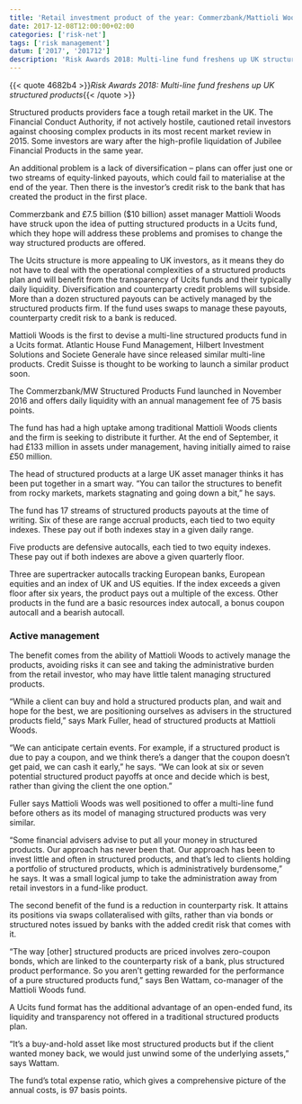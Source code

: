 ```yaml
---
title: 'Retail investment product of the year: Commerzbank/Mattioli Woods'
date: 2017-12-08T12:00:00+02:00
categories: ['risk-net']
tags: ['risk management']
datum: ['2017', '201712']
description: 'Risk Awards 2018: Multi-line fund freshens up UK structured products'
---
```


{{< quote 4682b4 >}}_Risk Awards 2018: Multi-line fund freshens up UK structured products_{{< /quote >}}

Structured products providers face a tough retail market in the UK. The Financial Conduct Authority, if not actively hostile, cautioned retail investors against choosing complex products in its most recent market review in 2015. Some investors are wary after the high-profile liquidation of Jubilee Financial Products in the same year.

An additional problem is a lack of diversification – plans can offer just one or two streams of equity-linked payouts, which could fail to materialise at the end of the year. Then there is the investor’s credit risk to the bank that has created the product in the first place.

Commerzbank and £7.5 billion ($10 billion) asset manager Mattioli Woods have struck upon the idea of putting structured products in a Ucits fund, which they hope will address these problems and promises to change the way structured products are offered.

The Ucits structure is more appealing to UK investors, as it means they do not have to deal with the operational complexities of a structured products plan and will benefit from the transparency of Ucits funds and their typically daily liquidity. Diversification and counterparty credit problems will subside. More than a dozen structured payouts can be actively managed by the structured products firm. If the fund uses swaps to manage these payouts, counterparty credit risk to a bank is reduced.

Mattioli Woods is the first to devise a multi-line structured products fund in a Ucits format. Atlantic House Fund Management, Hilbert Investment Solutions and Societe Generale have since released similar multi-line products. Credit Suisse is thought to be working to launch a similar product soon.

The Commerzbank/MW Structured Products Fund launched in November 2016 and offers daily liquidity with an annual management fee of 75 basis points.

The fund has had a high uptake among traditional Mattioli Woods clients and the firm is seeking to distribute it further. At the end of September, it had £133 million in assets under management, having initially aimed to raise £50 million.

The head of structured products at a large UK asset manager thinks it has been put together in a smart way. “You can tailor the structures to benefit from rocky markets, markets stagnating and going down a bit,” he says.

The fund has 17 streams of structured products payouts at the time of writing. Six of these are range accrual products, each tied to two equity indexes. These pay out if both indexes stay in a given daily range.

Five products are defensive autocalls, each tied to two equity indexes. These pay out if both indexes are above a given quarterly floor.

Three are supertracker autocalls tracking European banks, European equities and an index of UK and US equities. If the index exceeds a given floor after six years, the product pays out a multiple of the excess. Other products in the fund are a basic resources index autocall, a bonus coupon autocall and a bearish autocall.

### Active management

The benefit comes from the ability of Mattioli Woods to actively manage the products, avoiding risks it can see and taking the administrative burden from the retail investor, who may have little talent managing structured products.

“While a client can buy and hold a structured products plan, and wait and hope for the best, we are positioning ourselves as advisers in the structured products field,” says Mark Fuller, head of structured products at Mattioli Woods.

“We can anticipate certain events. For example, if a structured product is due to pay a coupon, and we think there’s a danger that the coupon doesn’t get paid, we can cash it early,” he says. “We can look at six or seven potential structured product payoffs at once and decide which is best, rather than giving the client the one option.”

Fuller says Mattioli Woods was well positioned to offer a multi-line fund before others as its model of managing structured products was very similar.

“Some financial advisers advise to put all your money in structured products. Our approach has never been that. Our approach has been to invest little and often in structured products, and that’s led to clients holding a portfolio of structured products, which is administratively burdensome,” he says. It was a small logical jump to take the administration away from retail investors in a fund-like product.

The second benefit of the fund is a reduction in counterparty risk. It attains its positions via swaps collateralised with gilts, rather than via bonds or structured notes issued by banks with the added credit risk that comes with it.

“The way [other] structured products are priced involves zero-coupon bonds, which are linked to the counterparty risk of a bank, plus structured product performance. So you aren’t getting rewarded for the performance of a pure structured products fund,” says Ben Wattam, co-manager of the Mattioli Woods fund.

A Ucits fund format has the additional advantage of an open-ended fund, its liquidity and transparency not offered in a traditional structured products plan.

“It’s a buy-and-hold asset like most structured products but if the client wanted money back, we would just unwind some of the underlying assets,” says Wattam.

The fund’s total expense ratio, which gives a comprehensive picture of the annual costs, is 97 basis points.

